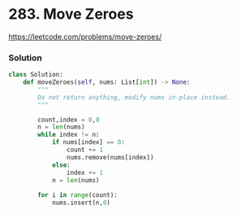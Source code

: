 # 283. Move Zeroes

https://leetcode.com/problems/move-zeroes/

### Solution

```python
class Solution:
    def moveZeroes(self, nums: List[int]) -> None:
        """
        Do not return anything, modify nums in-place instead.
        """

        count,index = 0,0
        n = len(nums)
        while index != n:
            if nums[index] == 0:
                count += 1
                nums.remove(nums[index])
            else:
                index += 1
            n = len(nums)
        
        for i in range(count):
            nums.insert(n,0)
```

